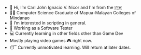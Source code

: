 - 👋 Hi, I’m Carl John Ignacio V. Nicor and I'm from the :philippines:
- 🧑‍🎓 Computer Science Graduate of Mapua-Malayan Colleges of Mindanao 
- 👀 I’m interested in scripting in general.
- :briefcase: Working as a Software Tester
- 💻 Currently learning in other fields other than Game Dev
- Mostly playing video games 🎮 right now.
- 😴 Currently unmotivated learning. Will return at later dates.

